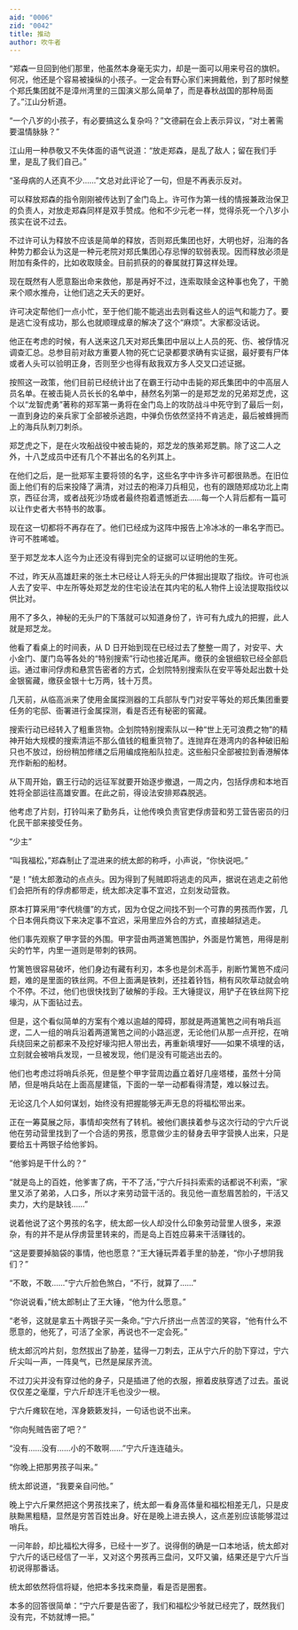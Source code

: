 ```yaml
---
aid: "0006"
zid: "0042"
title: 推动
author: 吹牛者
---
```


“郑森一旦回到他们那里，他虽然本身毫无实力，却是一面可以用来号召的旗帜。何况，他还是个容易被操纵的小孩子。一定会有野心家们来拥戴他，到了那时候整个郑氏集团就不是漳州湾里的三国演义那么简单了，而是春秋战国的那种局面了。”江山分析道。

“一个八岁的小孩子，有必要搞这么复杂吗？”文德嗣在会上表示异议，“对土著需要温情脉脉？”

江山用一种恭敬又不失体面的语气说道：“放走郑森，是乱了敌人；留在我们手里，是乱了我们自己。”

“圣母病的人还真不少……”文总对此评论了一句，但是不再表示反对。

可以释放郑森的指令刚刚被传达到了金门岛上。许可作为第一线的情报兼政治保卫的负责人，对放走郑森同样是双手赞成。他和不少元老一样，觉得杀死一个八岁小孩实在说不过去。

不过许可认为释放不应该是简单的释放，否则郑氏集团也好，大明也好，沿海的各种势力都会认为这是一种元老院对郑氏集团心存忌惮的软弱表现。因而释放必须是附加有条件的，比如收取赎金。目前抓获的的眷属就打算这样处理。

现在既然有人愿意豁出命来救他，那是再好不过，连索取赎金这种事也免了，干脆来个顺水推舟，让他们逃之夭夭的更好。

许可决定帮他们一点小忙，至于他们能不能逃出去则看这些人的运气和能力了。要是逃亡没有成功，那么也就顺理成章的解决了这个“麻烦”。大家都没话说。

他正在考虑的时候，有人送来这几天对郑氏集团中层以上人员的死、伤、被俘情况调查汇总。总参目前对敌方重要人物的死亡记录都要求确有实证据，最好要有尸体或者人头可以验明正身，否则至少也得有敌我双方多人交叉口述证据。

按照这一政策，他们目前已经统计出了在霸王行动中击毙的郑氏集团中的中高层人员名单。在被击毙人员长长的名单中，赫然名列第一的是郑芝龙的兄弟郑芝虎，这个以“龙智虎勇”著称的郑军第一勇将在金门岛上的攻防战斗中死守到了最后一刻，一直到身边的亲兵家丁全部被杀逃跑，中弹负伤依然坚持不肯逃走，最后被蜂拥而上的海兵队刺刀刺杀。

郑芝虎之下，是在火攻船战役中被击毙的，郑芝龙的族弟郑芝鹏。除了这二人之外，十八芝成员中还有几个不甚出名的名列其上。

在他们之后，是一批郑军主要将领的名字，这些名字中许多许可都很熟悉。在旧位面上他们有的后来投降了满清，对过去的袍泽刀兵相见，也有的跟随郑成功北上南京，西征台湾，或者战死沙场或者最终抱着遗憾逝去……每一个人背后都有一篇可以让作史者大书特书的故事。

现在这一切都将不再存在了。他们已经成为这阵中报告上冷冰冰的一串名字而已。许可不胜唏嘘。

至于郑芝龙本人迄今为止还没有得到完全的证据可以证明他的生死。

不过，昨天从高雄赶来的张土木已经让人将无头的尸体掘出提取了指纹。许可也派人去了安平、中左所等处郑芝龙的住宅设法在其内宅的私人物件上设法提取指纹以供比对。

用不了多久，神秘的无头尸的下落就可以知道身份了，许可有九成九的把握，此人就是郑芝龙。

他看了看桌上的时间表，从 D 日开始到现在已经过去了整整一周了，对安平、大小金门、厦门岛等各处的“特别搜索”行动也接近尾声。缴获的金银细软已经全部启运。通过审问俘虏和悬赏告密者的方式，企划院特别搜索队在安平等处起出数十处金银窖藏，缴获金银十七万两，钱十万贯。

几天前，从临高派来了使用金属探测器的工兵部队专门对安平等处的郑氏集团重要任务的宅邸、衙署进行金属探测，看是否还有秘密的窖藏。

搜索行动已经转入了粗重货物。企划院特别搜索队以一种“世上无可浪费之物”的精神开始大规模的搜索清运不那么值钱的粗重货物了。连抛弃在港湾内的各种破旧船只也不放过，纷纷稍加修缮之后用编成拖船队拉走。这些船只全部被拉到香港解体充作新船的船材。

从下周开始，霸王行动的远征军就要开始逐步撤退，一周之内，包括俘虏和本地百姓将全部运往高雄安置。在此之前，得设法安排郑森脱逃。

他考虑了片刻，打铃叫来了勤务兵，让他传唤负责官吏俘虏营和劳工营告密员的归化民干部来接受任务。

“少主”

“叫我福松，”郑森制止了混进来的统太郎的称呼，小声说，“你快说吧。”

“是！”统太郎激动的点点头。因为得到了髡贼即将逃走的风声，据说在逃走之前他们会把所有的俘虏都带走，统太郎决定事不宜迟，立刻发动营救。

原本打算采用“李代桃僵”的方式，因为仓促之间找不到一个可靠的男孩而作罢，几个日本佣兵商议下来决定事不宜迟，采用里应外合的方式，直接越狱逃走。

他们事先观察了甲字营的外围。甲字营由两道篱笆围护，外面是竹篱笆，用得是削尖的竹竿，内里一道则是带刺的铁网。

竹篱笆很容易破坏，他们身边有藏有利刃，本多也是剑术高手，削断竹篱笆不成问题，难的是里面的铁丝网。不但上面满是铁刺，还挂着铃铛，稍有风吹草动就会响个不停。不过，他们也很快找到了破解的手段。王大锤提议，用铲子在铁丝网下挖壕沟，从下面钻过去。

但是，这个看似简单的方案有个难以逾越的障碍，那就是两道篱笆之间有哨兵巡逻，二人一组的哨兵沿着两道篱笆之间的小路巡逻，无论他们从那一点开挖，在哨兵绕回来之前都来不及挖好壕沟把人带出去，再重新填埋好——如果不填埋的话，立刻就会被哨兵发现，一旦被发现，他们是没有可能逃出去的。

他们也考虑过将哨兵杀死，但是整个甲字营周边矗立着好几座塔楼，虽然十分简陋，但是哨兵站在上面高屋建瓴，下面的一举一动都看得清楚，难以躲过去。

无论这几个人如何谋划，始终没有把握能够无声无息的将福松带出来。

正在一筹莫展之际，事情却突然有了转机。被他们裹挟着参与这次行动的宁六斤说他在劳动营里找到了一个合适的男孩，愿意做少主的替身去甲字营换人出来，只是要给五十两银子给他爹妈。

“他爹妈是干什么的？”

“就是岛上的百姓，他爹害了病，干不了活，”宁六斤抖抖索索的话都说不利索，“家里又添了弟弟，人口多，所以才来劳动营干活的。我见他一直愁眉苦脸的，干活又卖力，大约是缺钱……”

说着他说了这个男孩的名字，统太郎一伙人却没什么印象劳动营里人很多，来源杂，有的并不是从俘虏营里转来的，而是岛上百姓应募来干活赚钱的。

“这是要要掉脑袋的事情，他也愿意？”王大锤玩弄着手里的胁差，“你小子想阴我们？”

“不敢，不敢……”宁六斤脸色煞白，“不行，就算了……”

“你说说看，”统太郎制止了王大锤，“他为什么愿意。”

“老爷，这就是拿五十两银子买一条命。”宁六斤挤出一点苦涩的笑容，“他有什么不愿意的，他死了，可活了全家，再说也不一定会死。”

统太郎沉吟片刻，忽然拔出了胁差，猛得一刀刺去，正从宁六斤的肋下穿过，宁六斤尖叫一声，一阵臭气，已然是屎尿齐流。

不过刀尖并没有穿过他的身子，只是插进了他的衣服，擦着皮肤穿透了过去。虽说仅仅差之毫厘，宁六斤却连汗毛也没少一根。

宁六斤瘫软在地，浑身簌簌发抖，一句话也说不出来。

“你向髡贼告密了吧？”

“没有……没有……小的不敢啊……”宁六斤连连磕头。

“你晚上把那男孩子叫来。”

统太郎说道，“我要亲自问他。”

晚上宁六斤果然把这个男孩找来了，统太郎一看身高体量和福松相差无几，只是皮肤黝黑粗糙，显然是穷苦百姓出身。好在是晚上进去换人，这点差别应该能够混过哨兵。

一问年龄，却比福松大得多，已经十一岁了。说得倒的确是一口本地话，统太郎对宁六斤的话已经信了一半，又对这个男孩再三盘问，又吓又骗，结果还是宁六斤当初说得那番话。

统太郎依然将信将疑，他把本多找来商量，看是否是圈套。

本多的回答很简单：“宁六斤要是告密了，我们和福松少爷就已经完了，既然我们没有完，不妨就博一把。”
